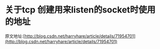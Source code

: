 #  关于tcp 创建用来listen的socket时使用的地址
原文地址:[http://blog.csdn.net/harryhare/article/details/71954701](http://blog.csdn.net/harryhare/article/details/71954701)
